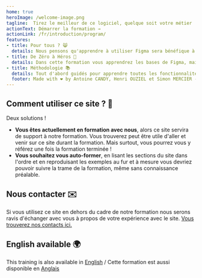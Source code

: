 ```yaml
---
home: true
heroImage: /welcome-image.png
tagline:  Tirez le meilleur de ce logiciel, quelque soit votre métier !
actionText: Démarrer la formation →
actionLink: /fr/introduction/program/
features:
- title: Pour tous ? 😸
  details: Nous pensons qu'apprendre à utiliser Figma sera bénéfique à toutes les parties prenantes d'un projet, pas seulement aux designers.
- title: De Zéro à Héros 🚀
  details: Dans cette formation vous apprendrez les bases de Figma, mais aussi les fonctionnalités avancées et les bonnes pratiques pour concevoir et organiser un fichier Figma.
- title: Méthodologie 📚
  details: Tout d'abord guidés pour apprendre toutes les fonctionnalités de Figma pas à pas, vous pourrez ensuite vous exercer avec un exercice pratique. Fichier Figma de correction fourni !
  footer: Made with ❤️ by Antoine CANDY, Henri OUZIEL et Simon MERCIER - Worldline 2023
---
```


## Comment utiliser ce site ? 🤔

Deux solutions !

- **Vous êtes actuellement en formation avec nous**, alors ce site servira de support à notre formation. Vous trouverez peut être utile d'aller et venir sur ce site durant la formation. Mais surtout, vous pourrez vous y référez une fois la formation terminée !
- **Vous souhaitez vous auto-former**, en lisant les sections du site dans l'ordre et en reproduisant les exemples au fur et à mesure vous devriez pouvoir suivre la trame de la formation, même sans connaissance préalable.

## Nous contacter ✉️

Si vous utilisez ce site en dehors du cadre de notre formation nous serons ravis d'échanger avec vous à propos de votre expérience avec le site.
[Vous trouverez nos contacts ici.](/fr/introduction/trainers.html)

## English available 🌍

This training is also available in [English](/en/) / Cette formation est aussi disponible en [Anglais](/en/)
